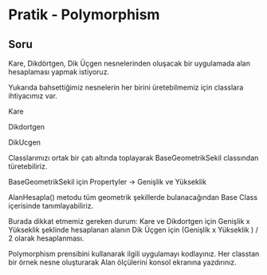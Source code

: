 # Pratik - Polymorphism
## Soru

Kare, Dikdörtgen, Dik Üçgen nesnelerinden oluşacak bir uygulamada alan hesaplaması yapmak istiyoruz.  

Yukarıda bahsettiğimiz nesnelerin her birini üretebilmemiz için classlara ihtiyacımız var.  

Kare  

Dikdortgen  

DikUcgen  
 
Classlarımızı ortak bir çatı altında toplayarak BaseGeometrikSekil classından türetebiliriz.  

BaseGeometrikSekil için Propertyler -> Genişlik ve Yükseklik  

AlanHesapla() metodu tüm geometrik şekillerde bulanacağından Base Class içerisinde tanımlayabiliriz.  

 

Burada dikkat etmemiz gereken durum: Kare ve Dikdortgen için Genişlik x Yükseklik şeklinde hesaplanan alanın Dik Üçgen için (Genişlik x Yükseklik ) / 2 olarak hesaplanması.  

Polymorphism prensibini kullanarak ilgili uygulamayı kodlayınız. Her classtan bir örnek nesne oluşturarak Alan ölçülerini konsol ekranına yazdırınız.  
